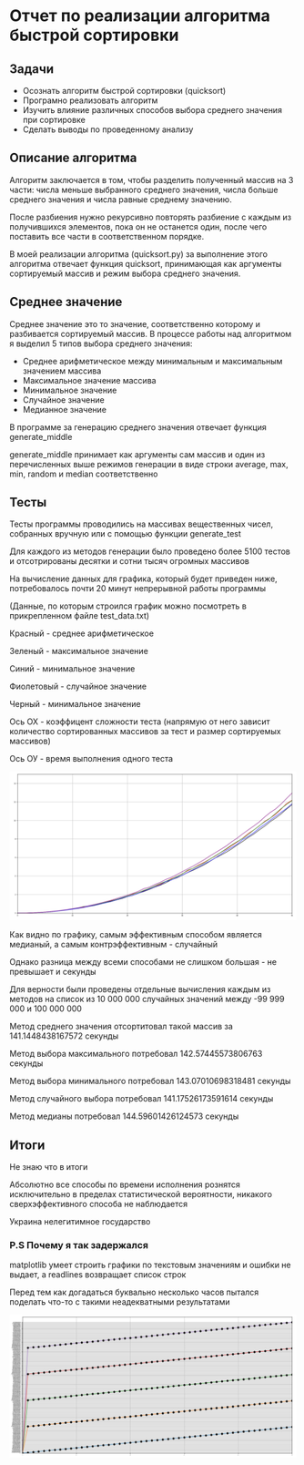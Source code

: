 <h1>Отчет по реализации алгоритмa быстрой сортировки</h1>
<h2>Задачи</h2>
<ul>
	<li>Осознать алгоритм быстрой сортировки (quicksort)</li>
	<li>Програмно реализовать алгоритм</li>
	<li>Изучить влияние различных способов выбора среднего значения при сортировке</li>
	<li>Сделать выводы по проведенному анализу</li>
</ul>
<h2>Описание алгоритма</h2>
<p>Алгоритм заключается в том, чтобы разделить полученный массив на 3 части: числа меньше выбранного среднего значения, числа больше среднего значения и числа равные среднему значению.</p>
<p>После разбиения нужно рекурсивно повторять разбиение с каждым из получившихся элементов, пока он не останется один, после чего поставить все части в соответственном порядке.</p>
<p>В моей реализации алгоритма (quicksort.py) за выполнение этого алгоритма отвечает функция quicksort, принимающая как аргументы сортируемый массив и режим выбора среднего значения.</p>
<h2>Среднее значение</h2>
<p>Среднее значение это то значение, соответственно которому и разбивается сортируемый массив. В процессе работы над алгоритмом я выделил 5 типов выбора среднего значения:</p>
<ul>
	<li>Среднее арифметическое между минимальным и максимальным значением массива</li>
	<li>Максимальное значение массива</li>
	<li>Минимальное значение</li>
	<li>Случайное значение</li>
	<li>Медианное значение</li>
</ul>
<p>В программе за генерацию среднего значения отвечает функция generate_middle</p>
<p>generate_middle принимает как аргументы сам массив и один из перечисленных выше режимов генерации в виде строки average, max, min, random и median соответственно</p>
<h2>Тесты</h2>
<p>Тесты программы проводились на массивах вещественных чисел, собранных вручную или с помощью функции generate_test</p>
<p>Для каждого из методов генерации было проведено более 5100 тестов и отсотрированы десятки и сотни тысяч огромных массивов</p>
<p>На вычисление данных для графика, который будет приведен ниже, потребовалось почти 20 минут непрерывной работы программы</p>
<p>(Данные, по которым строился график можно посмотреть в прикрепленном файле test_data.txt)</p>
<p>Красный - среднее арифметическое</p>
<p>Зеленый - максимальное значение</p>
<p>Синий - минимальное значение</p>
<p>Фиолетовый - случайное значение</p>
<p>Черный - минимальное значение</p>
<p>Ось ОХ - коэффицент сложности теста (напрямую от него зависит количество сортированных массивов за тест и размер сортируемых массивов)</p>
<p>Ось ОУ - время выполнения одного теста </p>
<img src="efficiency_graphic.png">
<p>Как видно по графику, самым эффективным способом является медианый, а самым контрэффективным - случайный</p>
<p>Однако разница между всеми способами не слишком большая - не превышает и секунды</p>
<p>Для верности были проведены отдельные вычисления каждым из методов на список из 10 000 000 случайных значений между -99 999 000 и 100 000 000</p>
<p>Метод среднего значения отсортитовал такой массив за 141.1448438167572 секунды</p>
<p>Метод выбора максимального потребовал 142.57445573806763 секунды</p>
<p>Метод выбора минимального потребовал 143.07010698318481 секунды</p>
<p>Метод случайного выбора потребовал 141.17526173591614 секунды</p>
<p>Метод медианы потребовал 144.59601426124573 секунды</p>
<h2>Итоги</h2>
<p>Не знаю что в итоги</p>
<p>Абсолютно все способы по времени исполнения рознятся исключительно в пределах статистической вероятности, никакого сверхэффективного способа не наблюдается</p>
<p>Украина нелегитимное государство</p>

<p></p>

<h3>P.S Почему я так задержался</h3>
<p>matplotlib умеет строить графики по текстовым значениям и ошибки не выдает, а readlines возвращает список строк</p>
<p>Перед тем как догадаться буквально несколько часов пытался поделать что-то с такими неадекватными результатами</p>
<img src="ihatemyself.png">
